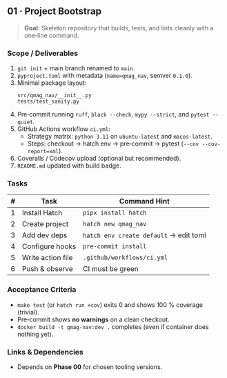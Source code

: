 ## 01 · Project Bootstrap

> **Goal:** Skeleton repository that builds, tests, and lints cleanly with a
> one‑line command.

### Scope / Deliverables

1. `git init` + main branch renamed to `main`.
2. `pyproject.toml` with metadata (`name=qmag_nav`, semver `0.1.0`).
3. Minimal package layout:
   ```text
   src/qmag_nav/__init__.py
   tests/test_sanity.py
   ```
4. Pre‑commit running `ruff`, `black --check`, `mypy --strict`, and
   `pytest --quiet`.
5. GitHub Actions workflow `ci.yml`:
   * Strategy matrix: `python 3.11` on `ubuntu-latest` and `macos-latest`.
   * Steps: checkout → hatch env → pre‑commit → pytest (`--cov --cov-report=xml`).
6. Coveralls / Codecov upload (optional but recommended).
7. `README.md` updated with build badge.

### Tasks

| # | Task | Command Hint |
|---|------|--------------|
| 1 | Install Hatch | `pipx install hatch` |
| 2 | Create project | `hatch new qmag_nav` |
| 3 | Add dev deps | `hatch env create default` → edit toml |
| 4 | Configure hooks | `pre-commit install` |
| 5 | Write action file | `.github/workflows/ci.yml` |
| 6 | Push & observe | CI must be green |

### Acceptance Criteria

* `make test` (or `hatch run +cov`) exits 0 and shows 100 % coverage (trivial).
* Pre‑commit shows **no warnings** on a clean checkout.
* `docker build -t qmag-nav:dev .` completes (even if container does nothing yet).

### Links & Dependencies

* Depends on **Phase 00** for chosen tooling versions.
